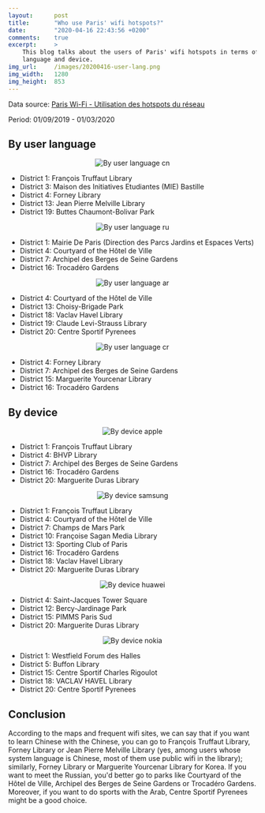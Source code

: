 ```yaml
---
layout:      post
title:       "Who use Paris' wifi hotspots?"
date:        "2020-04-16 22:43:56 +0200"
comments:    true
excerpt:     >
    This blog talks about the users of Paris' wifi hotspots in terms of user
    language and device.
img_url:     /images/20200416-user-lang.png
img_width:   1280
img_height:  853
---
```


Data source: [Paris Wi-Fi - Utilisation des hotspots du réseau][data-src]

Period: 01/09/2019 - 01/03/2020

## By user language
<p align="center">
  <img alt="By user language cn"
  src="{{ site.baseurl }}/images/20200416-user-lang-cn.png"/>
</p>

- District 1: François Truffaut Library
- District 3: Maison des Initiatives Etudiantes (MIE) Bastille
- District 4: Forney Library
- District 13: Jean Pierre Melville Library
- District 19: Buttes Chaumont-Bolivar Park

<p align="center">
  <img alt="By user language ru"
  src="{{ site.baseurl }}/images/20200416-user-lang-ru.png"/>
</p>

- District 1: Mairie De Paris (Direction des Parcs Jardins et Espaces Verts)
- District 4: Courtyard of the Hôtel de Ville
- District 7: Archipel des Berges de Seine Gardens
- District 16: Trocadéro Gardens

<p align="center">
  <img alt="By user language ar"
  src="{{ site.baseurl }}/images/20200416-user-lang-ar.png"/>
</p>

- District 4: Courtyard of the Hôtel de Ville
- District 13: Choisy-Brigade Park
- District 18: Vaclav Havel Library
- District 19: Claude Levi-Strauss Library
- District 20: Centre Sportif Pyrenees

<p align="center">
  <img alt="By user language cr"
  src="{{ site.baseurl }}/images/20200416-user-lang-cr.png"/>
</p>

- District 4: Forney Library
- District 7: Archipel des Berges de Seine Gardens
- District 15: Marguerite Yourcenar Library
- District 16: Trocadéro Gardens

## By device
<p align="center">
  <img alt="By device apple"
  src="{{ site.baseurl }}/images/20200416-device-apple.png"/>
</p>

- District 1: François Truffaut Library
- District 4: BHVP Library
- District 7: Archipel des Berges de Seine Gardens
- District 16: Trocadéro Gardens
- District 20: Marguerite Duras Library

<p align="center">
  <img alt="By device samsung"
  src="{{ site.baseurl }}/images/20200416-device-samsung.png"/>
</p>

- District 1: François Truffaut Library
- District 4: Courtyard of the Hôtel de Ville
- District 7: Champs de Mars Park
- District 10: Françoise Sagan Media Library
- District 13: Sporting Club of Paris
- District 16: Trocadéro Gardens
- District 18: Vaclav Havel Library
- District 20: Marguerite Duras Library

<p align="center">
  <img alt="By device huawei"
  src="{{ site.baseurl }}/images/20200416-device-huawei.png"/>
</p>

- District 4: Saint-Jacques Tower Square
- District 12: Bercy-Jardinage Park
- District 15: PIMMS Paris Sud
- District 20: Marguerite Duras Library

<p align="center">
  <img alt="By device nokia"
  src="{{ site.baseurl }}/images/20200416-device-nokia.png"/>
</p>

- District 1: Westfield Forum des Halles
- District 5: Buffon Library
- District 15: Centre Sportif Charles Rigoulot
- District 18: VACLAV HAVEL Library
- District 20: Centre Sportif Pyrenees

## Conclusion

According to the maps and frequent wifi sites, we can say that if you want to
learn Chinese with the Chinese, you can go to François Truffaut Library, Forney
Library or Jean Pierre Melville Library (yes, among users whose system language
is Chinese, most of them use public wifi in the library); similarly, Forney
Library or Marguerite Yourcenar Library for Korea. If you want to meet the
Russian, you'd better go to parks like Courtyard of the Hôtel de Ville, Archipel
des Berges de Seine Gardens or Trocadéro Gardens. Moreover, if you want to do
sports with the Arab, Centre Sportif Pyrenees might be a good choice.

[data-src]: https://opendata.paris.fr/explore/dataset/paris-wi-fi-utilisation-des-hotspots-paris-wi-fi/information/?disjunctive.incomingzonelabel&disjunctive.incomingnetworklabel&disjunctive.device_portal_format&disjunctive.device_constructor_name&disjunctive.device_operating_system_name_version&disjunctive.device_browser_name_version&disjunctive.userlanguage